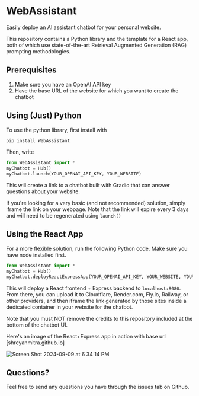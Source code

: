 # WebAssistant

Easily deploy an AI assistant chatbot for your personal website.

This repository contains a Python library and the template for a React app, both of which use state-of-the-art Retrieval Augmented Generation (RAG) prompting methodologies.

## Prerequisites
1. Make sure you have an OpenAI API key
2. Have the base URL of the website for which you want to create the chatbot

## Using (Just) Python

To use the python library, first install with

```bash
pip install WebAssistant
```

Then, write

```python
from WebAssistant import *
myChatbot = Hub()
myChatbot.launch(YOUR_OPENAI_API_KEY, YOUR_WEBSITE)
```

This will create a link to a chatbot built with Gradio that can answer questions about your website.

If you're looking for a very basic (and not recommended) solution, simply iframe the link on your webpage. Note that the link will expire every 3 days and will need to be regenerated using ``launch()``

## Using the React App
For a more flexible solution, run the following Python code. Make sure you have node installed first.

```python
from WebAssistant import *
myChatbot = Hub()
myChatbot.deployReactExpressApp(YOUR_OPENAI_API_KEY, YOUR_WEBSITE, YOUR_ROOT_DIRECTORY)
```

This will deploy a React frontend + Express backend to ``localhost:8080``. From there, you can upload it to Cloudflare, Render.com, Fly.io, Railway, or other providers, and then iframe the link generated by those sites inside a dedicated container in your website for the chatbot.

Note that you must NOT remove the credits to this repository included at the bottom of the chatbot UI.

Here's an image of the React+Express app in action with base url [shreyanmitra.github.io]

![Screen Shot 2024-09-09 at 6 34 14 PM](https://github.com/user-attachments/assets/aec2d7b2-a2cd-43bd-8227-3cacb77bb364)


## Questions?
Feel free to send any questions you have through the issues tab on Github.
